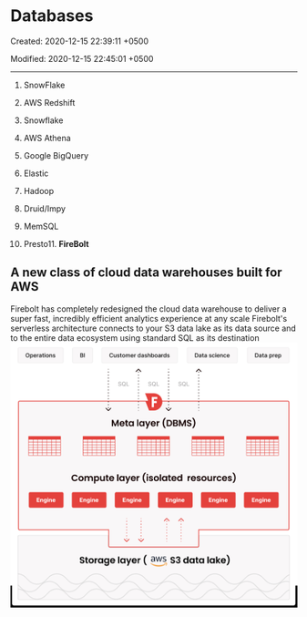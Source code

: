 # Databases

Created: 2020-12-15 22:39:11 +0500

Modified: 2020-12-15 22:45:01 +0500

---

1.  SnowFlake

2.  AWS Redshift

3.  Snowflake

4.  AWS Athena

5.  Google BigQuery

6.  Elastic

7.  Hadoop

8.  Druid/Impy

9.  MemSQL

10. Presto11. **FireBolt**

## A new class of cloud data warehouses built for AWS
Firebolt has completely redesigned the cloud data warehouse to deliver a super fast, incredibly efficient analytics experience at any scale
Firebolt's serverless architecture connects to your S3 data lake as its data source and to the entire data ecosystem using standard SQL as its destination
![image](media/Data-Warehousing_Databases-image1.png)

